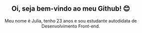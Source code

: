 <h2 align="center">Oi, seja bem-vindo ao meu Github! 😊</h2>
<p align="center">Meu nome é Julia, tenho 23 anos e sou estudante autodidata de Desenvolvimento Front-end.</p>
<br>
